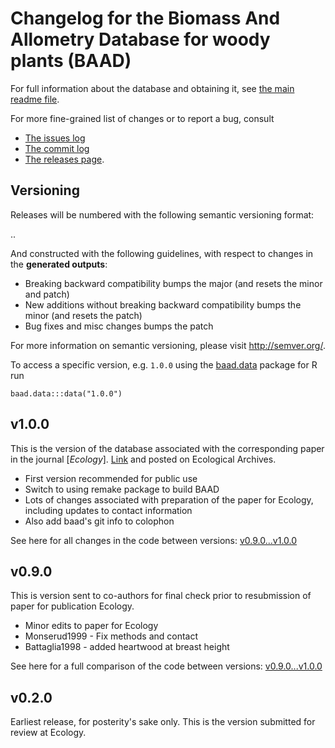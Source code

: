 # Changelog for the Biomass And Allometry Database for woody plants (BAAD)

For full information about the database and obtaining it, see [the main readme file](https://github.com/dfalster/baad/).

For more fine-grained list of changes or to report a bug, consult

* [The issues log](https://github.com/dfalster/baad/issues)
* [The commit log](https://github.com/dfalster/baad/commits/master)
* [The releases page](https://github.com/dfalster/baad/releases).

Versioning
----------

Releases will be numbered with the following semantic versioning format:

<major>.<minor>.<patch>

And constructed with the following guidelines, with respect to changes in the **generated outputs**:

* Breaking backward compatibility bumps the major (and resets the minor
  and patch)
* New additions without breaking backward compatibility bumps the minor
  (and resets the patch)
* Bug fixes and misc changes bumps the patch

For more information on semantic versioning, please visit http://semver.org/.

To access a specific version, e.g. `1.0.0` using the [baad.data](https://github.com/traitecoevo/baad.data) package for R run

    baad.data:::data("1.0.0")

## v1.0.0

This is the version of the database associated with the corresponding paper in the journal [*Ecology*]. [Link](http://www.esapubs.org/archive/ecol/E096/128/) and posted on Ecological Archives.

* First version recommended for public use
* Switch to using remake package to build BAAD
* Lots of changes associated with preparation of the paper for Ecology, including updates to contact information
* Also add baad's git info to colophon

See here for all changes in the code between versions: [v0.9.0...v1.0.0](https://github.com/dfalster/baad/compare/v0.9.0...v1.0.0)

## v0.9.0

This is version sent to co-authors for final check prior to resubmission of paper for publication Ecology.

* Minor edits to paper for Ecology
* Monserud1999 - Fix methods and contact
* Battaglia1998 - added heartwood at breast height

See here for a full comparison of the code between versions: [v0.9.0...v1.0.0](https://github.com/dfalster/baad/compare/v0.2.0...v0.9.0)

## v0.2.0

Earliest release, for posterity's sake only. This is the version submitted for review at Ecology.

